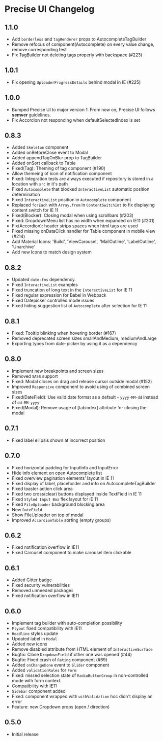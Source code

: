 # Precise UI Changelog

## 1.1.0

- Add `borderless` and `tagRenderer` props to AutocompleteTagBuilder
- Remove refocus of component(Autocomplete) on every value change, remove corresponding test
- Fix TagBuilder not deleting tags properly with backspace (#223)

## 1.0.1

- Fix opening `UploaderProgressDetails` behind modal in IE (#225)

## 1.0.0

- Bumped Precise UI to major version 1. From now on, Precise UI follows **semver** guidelines.
- Fix Accordion not responding when defaultSelectedIndex is set

## 0.8.3

- Added `Skeleton` component
- Added onBeforeClose event to Modal
- Added appendTagOnBlur prop to TagBuilder
- Added onSort callback to Table
- Fixed(Tag): Theming of tag component (#190)
- Allow themeing of icon of notification component
- Fixed: Integration tests are always executed if repository is stored in a location with `src` in it's path
- Fixed `Autocomplete` that blocked `InteractiveList` automatic position determination
- Fixed `InteractiveList` position in `Autocomplete` component
- Replaced `forEach` with `Array.from` in `ContentSwitchInt` to fix displaying content switch for IE 11
- Fixed(Blocker): Closing modal when using scrollbars (#203)
- Fixed: DropdownMenu list has no width when expanded on IE11 (#201)
- Fix(Accordion): header strips spaces when html tags are used
- Fixed missing onDataClick handler for Table component in mobile view (#214)
- Add Material Icons: 'Build', 'ViewCarousel', 'MailOutline', 'LabelOutline', 'Unarchive'
- Add new Icons to match design system

## 0.8.2

- Updated `date-fns` dependency.
- Fixed `InteractiveList` examples
- Fixed truncation of long text in the `InteractiveList` for IE 11
- Fixed regular expression for Babel in Webpack
- Fixed Datepicker controlled mode issues
- Fixed hiding suggestion list of `Autocomplete` after selection for IE 11

## 0.8.1

- Fixed: Tooltip blinking when hovering border (#167)
- Removed deprecated screen sizes smallAndMedium, mediumAndLarge
- Exporting types from date-picker by using it as a dependency

## 0.8.0

- Implement new breakpoints and screen sizes
- Removed `SASS` support
- Fixed: Modal closes on drag and release cursor outside modal (#152)
- Improved `Responsive` component to avoid using of combined screen sizes
- Fixed(DateField): Use valid date format as a default  - `yyyy-MM-dd` instead of `dd-MM-yyyy`
- Fixed(Modal): Remove usage of [tabindex] attribute for closing the modal

## 0.7.1

- Fixed label ellipsis shown at incorrect position

## 0.7.0

- Fixed horizontal padding for InputInfo and InputError
- Hide info element on open Autocomplete list
- Fixed overview pagination elements' layout in IE 11
- Fixed display of label, placeholder and info on AutocompleteTagBuilder
- Fixed toaster action click area
- Fixed two cross(clear) buttons displayed inside TextField in IE 11
- Fixed `Styled Input Box` flex layout for IE 11
- Fixed `FileUploader` background blocking area
- New `DateField`
- Show FileUploader on top of modal
- Improved `AccordionTable` sorting (empty groups)

## 0.6.2

- Fixed notification overflow in IE11
- Fixed Carousel component to make carousel item clickable

## 0.6.1

- Added Gitter badge
- Fixed security vulnerabilities
- Removed unneeded packages
- Fixed notification overflow in IE11

## 0.6.0

- Implement tag builder with auto-completion possibility
- `Flyout` fixed compatibility with IE11
- `Headline` styles update
- Updated label in `Modal`
- Added new icons
- Remove disabled attribute from HTML element of `InteractiveSurface`
- Bugfix: Close `DropdownField` if other one was opened (#44)
- Bugfix: Fixed crash of `Rating` component (#69)
- Added `onChangeDone` event to `Slider` component
- Added `validationRules` for `Form`
- Fixed: missed selection state of `RadioButtonGroup` in non-controlled mode with form context.
- Compatibility with IE11
- `Sidebar` component added
- Fixed: component wrapped with `withValidation` hoc didn't display an error
- Feature: new Dropdown props (open / direction)

## 0.5.0

- Initial release
